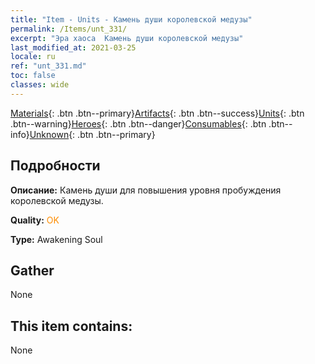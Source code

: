 ```yaml
---
title: "Item - Units - Камень души королевской медузы"
permalink: /Items/unt_331/
excerpt: "Эра хаоса  Камень души королевской медузы"
last_modified_at: 2021-03-25
locale: ru
ref: "unt_331.md"
toc: false
classes: wide
---
```

 [Materials](/ru/Items/){: .btn .btn--primary}[Artifacts](/ru/Items/Artifacts/){: .btn .btn--success}[Units](/ru/Items/Units/){: .btn .btn--warning}[Heroes](/ru/Items/Heroes/){: .btn .btn--danger}[Consumables](/ru/Items/Consumables/){: .btn .btn--info}[Unknown](/ru/Items/Unknown/){: .btn .btn--primary}

## Подробности
 **Описание:** Камень души для повышения уровня пробуждения королевской медузы.

 **Quality:** <span style="color: #FF8C00">OK</span>

 **Type:** Awakening Soul

## Gather

  None

## This item contains:

  None

